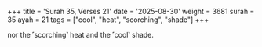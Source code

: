 +++
title = 'Surah 35, Verses 21'
date = '2025-08-30'
weight = 3681
surah = 35
ayah = 21
tags = ["cool", "heat", "scorching", "shade"]
+++

nor the ˹scorching˺ heat and the ˹cool˺ shade.